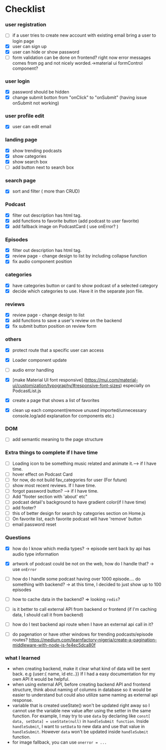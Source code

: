 # Checklist

### user registration
- [ ] if a user tries to create new account with existing email bring a user to login page
- [x] user can sign up
- [x] user can hide or show password
- [ ] form validation can be done on frontend? right now error messages comes from pg and not nicely worded.->material ui formControl component?

### user login
- [x] password should be hidden
- [x] change submit botton from "onClick" to "onSubmit" (having issue onSubmit not working)

### user profile edit
- [x] user can edit email

### landing page
- [x] show trending podcasts
- [x] show categories
- [x] show search box  
- [ ] add button next to search box

### search page
- [x] sort and filter ( more than CRUD)

### Podcast
- [x] filter out description has html tag.
- [x] add functions to favorite button (add podcast to user favorite)
- [X] add fallback image on PodcastCard ( use onError? )
  
### Episodes
- [x] filter out description has html tag.
- [x] review page - change design to list by including collapse function
- [x] fix audio component position

### categories
- [X] have categories button or card to show podcast of a selected category
- [X] decide which categories to use. Have it in the separate json file.

### reviews
- [X] review page - change design to list
- [x] add functions to save a user's review on the backend
- [x] fix submit button position on review form

### others
- [x] protect route that a specific user can access
- [x] Loader component update
- [ ] audio error handling
- [x] [make Material UI font responsive] (https://mui.com/material-ui/customization/typography/#responsive-font-sizes) especially on PodcastList.js
- [x] create a page that shows a list of favorites 
- [x] clean up each component(remove unused imported/unnecessary console.log/add explanation for components etc.)


### DOM  
- [ ] add semantic meaning to the page structure

### Extra things to complete if I have time
- [ ] Loading icon to be something music related and animate it.--> if I have time.   
- [ ] hover effect on Podcast Card 
- [ ] for now, do not build fav_categories for user (For future)    
- [ ] show most recent reviews. If I have time.  
- [ ] forgot password button? --> if I have time.
- [ ] Add "footer section with 'about' etc"
- [ ] podcast detail's background to have gradient color(if I have time)
- [ ] add footer?
- [ ] this of better design for search by categories section on Home.js
- [ ] On favorite list, each favorite podcast will have 'remove' button
- [ ] email password reset

### Questions
- [x] how do I know which media types? -> episode sent back by api has audio type information
- [x] artwork of podcast could be not on the web, how do I handle that? -> use `onError`
- [ ] how do I handle some podcast having over 1000 episode.... do something with backend? -> at this time, I decided to just show up to 100 episodes
- [ ] how to cache data in the backend? => looking `redis`?
- [ ] is it better to call external API from backend or frontend (if I'm caching data, I should call it from backend)
- [ ] how do I test backend api route when I have an external api call in it?
- [ ] do pagenation or have other windows for trending podcasts/episode routes?
        https://medium.com/learnfactory-nigeria/create-a-pagination-middleware-with-node-js-fe4ec5dca80f


### what I learned
- when creating backend, make it clear what kind of data will be sent back. e.g {user:{ name, id etc..}} If I had a easy documentation for my own API it would be helpful.
- when using external API, before creating backend API and frontend structure, think about naming of columns in database so it would be easier to understand but could also utilize same naming as external api response.
- variable that is created useState() won't be updated right away so I cannot use the variable new value after using the setter in the same function. For example, I may try to use `data` by declaring like `const[ data, setData] = useState(null)` in `handleSubmit function`. Inside `handleSubmit`, I want to `setData` to new data and use that value in `handleSubmit`. However `data` won't be updated inside `handleSubmit` function.
- for image fallback, you can use `onerror = ...`

